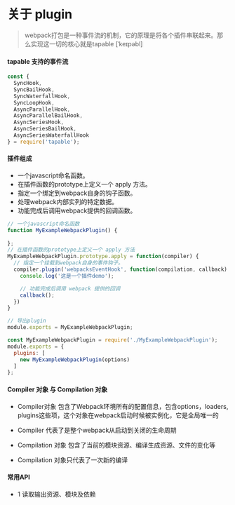 关于 plugin
===

> webpack打包是一种事件流的机制，它的原理是将各个插件串联起来。那么实现这一切的核心就是tapable [ˈkeɪpəbl]

#### tapable 支持的事件流

```js
const {
  SyncHook,
  SyncBailHook,
  SyncWaterfallHook,
  SyncLoopHook,
  AsyncParallelHook,
  AsyncParallelBailHook,
  AsyncSeriesHook,
  AsyncSeriesBailHook,
  AsyncSeriesWaterfallHook
} = require('tapable');
```


#### 插件组成

+ 一个javascript命名函数。
+ 在插件函数的prototype上定义一个 apply 方法。
+ 指定一个绑定到webpack自身的钩子函数。
+ 处理webpack内部实列的特定数据。
+ 功能完成后调用webpack提供的回调函数。


```js
// 一个javascript命名函数
function MyExampleWebpackPlugin() {
  
};
// 在插件函数的prototype上定义一个 apply 方法
MyExampleWebpackPlugin.prototype.apply = function(compiler) {
  // 指定一个挂载到webpack自身的事件钩子。
  compiler.plugin('webpacksEventHook', function(compilation, callback) {
    console.log('这是一个插件demo');

    // 功能完成后调用 webpack 提供的回调
    callback();
  })
}

// 导出plugin
module.exports = MyExampleWebpackPlugin;
```

```js
const MyExampleWebpackPlugin = require('./MyExampleWebpackPlugin');
module.exports = {
  plugins: [
    new MyExampleWebpackPlugin(options)
  ]
};
```


#### Compiler 对象 与 Compilation 对象

+ Compiler对象 包含了Webpack环境所有的配置信息，包含options，loaders, plugins这些项，这个对象在webpack启动时候被实例化，它是全局唯一的
+ Compiler 代表了是整个webpack从启动到关闭的生命周期

+ Compilation 对象  包含了当前的模块资源、编译生成资源、文件的变化等
+ Compilation 对象只代表了一次新的编译


#### 常用API

+ 1 读取输出资源、模块及依赖

